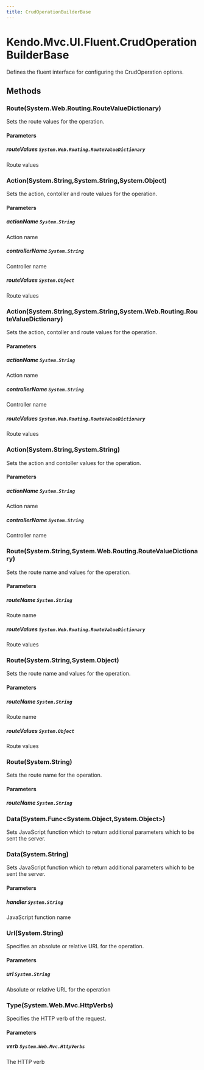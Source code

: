 ```yaml
---
title: CrudOperationBuilderBase
---
```


# Kendo.Mvc.UI.Fluent.CrudOperationBuilderBase
Defines the fluent interface for configuring the CrudOperation options.




## Methods


### Route(System.Web.Routing.RouteValueDictionary)
Sets the route values for the operation.


#### Parameters

##### routeValues `System.Web.Routing.RouteValueDictionary`
Route values





### Action(System.String,System.String,System.Object)
Sets the action, contoller and route values for the operation.


#### Parameters

##### actionName `System.String`
Action name

##### controllerName `System.String`
Controller name

##### routeValues `System.Object`
Route values





### Action(System.String,System.String,System.Web.Routing.RouteValueDictionary)
Sets the action, contoller and route values for the operation.


#### Parameters

##### actionName `System.String`
Action name

##### controllerName `System.String`
Controller name

##### routeValues `System.Web.Routing.RouteValueDictionary`
Route values





### Action(System.String,System.String)
Sets the action and contoller values for the operation.


#### Parameters

##### actionName `System.String`
Action name

##### controllerName `System.String`
Controller name





### Route(System.String,System.Web.Routing.RouteValueDictionary)
Sets the route name and values for the operation.


#### Parameters

##### routeName `System.String`
Route name

##### routeValues `System.Web.Routing.RouteValueDictionary`
Route values





### Route(System.String,System.Object)
Sets the route name and values for the operation.


#### Parameters

##### routeName `System.String`
Route name

##### routeValues `System.Object`
Route values





### Route(System.String)
Sets the route name for the operation.


#### Parameters

##### routeName `System.String`






### Data(System.Func\<System.Object,System.Object\>)
Sets JavaScript function which to return additional parameters which to be sent the server.





### Data(System.String)
Sets JavaScript function which to return additional parameters which to be sent the server.


#### Parameters

##### handler `System.String`
JavaScript function name





### Url(System.String)
Specifies an absolute or relative URL for the operation.


#### Parameters

##### url `System.String`
Absolute or relative URL for the operation





### Type(System.Web.Mvc.HttpVerbs)
Specifies the HTTP verb of the request.


#### Parameters

##### verb `System.Web.Mvc.HttpVerbs`
The HTTP verb






